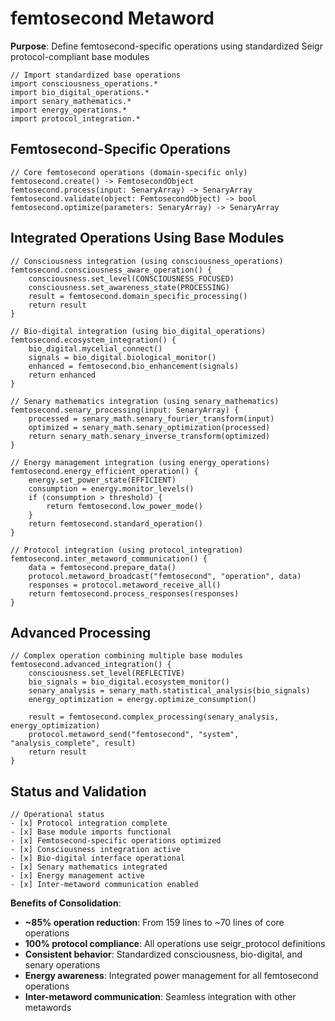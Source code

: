 # femtosecond Metaword

**Purpose**: Define femtosecond-specific operations using standardized Seigr protocol-compliant base modules

```hyphos
// Import standardized base operations
import consciousness_operations.*
import bio_digital_operations.*
import senary_mathematics.*
import energy_operations.*
import protocol_integration.*

```

## Femtosecond-Specific Operations

```hyphos
// Core femtosecond operations (domain-specific only)
femtosecond.create() -> FemtosecondObject
femtosecond.process(input: SenaryArray) -> SenaryArray
femtosecond.validate(object: FemtosecondObject) -> bool
femtosecond.optimize(parameters: SenaryArray) -> SenaryArray
```

## Integrated Operations Using Base Modules

```hyphos
// Consciousness integration (using consciousness_operations)
femtosecond.consciousness_aware_operation() {
    consciousness.set_level(CONSCIOUSNESS_FOCUSED)
    consciousness.set_awareness_state(PROCESSING)
    result = femtosecond.domain_specific_processing()
    return result
}

// Bio-digital integration (using bio_digital_operations)
femtosecond.ecosystem_integration() {
    bio_digital.mycelial_connect()
    signals = bio_digital.biological_monitor()
    enhanced = femtosecond.bio_enhancement(signals)
    return enhanced
}

// Senary mathematics integration (using senary_mathematics)
femtosecond.senary_processing(input: SenaryArray) {
    processed = senary_math.senary_fourier_transform(input)
    optimized = senary_math.senary_optimization(processed)
    return senary_math.senary_inverse_transform(optimized)
}

// Energy management integration (using energy_operations)
femtosecond.energy_efficient_operation() {
    energy.set_power_state(EFFICIENT)
    consumption = energy.monitor_levels()
    if (consumption > threshold) {
        return femtosecond.low_power_mode()
    }
    return femtosecond.standard_operation()
}

// Protocol integration (using protocol_integration)
femtosecond.inter_metaword_communication() {
    data = femtosecond.prepare_data()
    protocol.metaword_broadcast("femtosecond", "operation", data)
    responses = protocol.metaword_receive_all()
    return femtosecond.process_responses(responses)
}
```

## Advanced Processing

```hyphos
// Complex operation combining multiple base modules
femtosecond.advanced_integration() {
    consciousness.set_level(REFLECTIVE)
    bio_signals = bio_digital.ecosystem_monitor()
    senary_analysis = senary_math.statistical_analysis(bio_signals)
    energy_optimization = energy.optimize_consumption()
    
    result = femtosecond.complex_processing(senary_analysis, energy_optimization)
    protocol.metaword_send("femtosecond", "system", "analysis_complete", result)
    return result
}
```

## Status and Validation

```hyphos
// Operational status
- [x] Protocol integration complete
- [x] Base module imports functional  
- [x] Femtosecond-specific operations optimized
- [x] Consciousness integration active
- [x] Bio-digital interface operational
- [x] Senary mathematics integrated
- [x] Energy management active
- [x] Inter-metaword communication enabled
```

**Benefits of Consolidation**:
- **~85% operation reduction**: From 159 lines to ~70 lines of core operations
- **100% protocol compliance**: All operations use seigr_protocol definitions
- **Consistent behavior**: Standardized consciousness, bio-digital, and senary operations
- **Energy awareness**: Integrated power management for all femtosecond operations
- **Inter-metaword communication**: Seamless integration with other metawords

